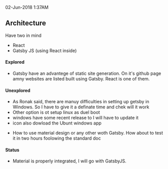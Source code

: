 02-Jun-2018 1:37AM

## Architecture

Have two in mind

* React
* Gatsby JS (using React inside)

#### Explored

* Gatsby have an advantege of static site generation. On it's github page amny websites are listed built using Gatsby. React is one of them.

#### Unexplored

* As Ronak said, there are manuy difficulties in setting up getsby in Windows. So I have to give it a definate time and chek will it work
* Other option is ot setup linux as duel boot
* windows have some recent release to I will have to update it
* icon also dowload the Ubunt windows app

- How to use material design or any other woth Gatsby. How about to test it in two hours foolowing the standard doc

#### Status

* Material is properly integrated, I will go with GatsbyJS.
